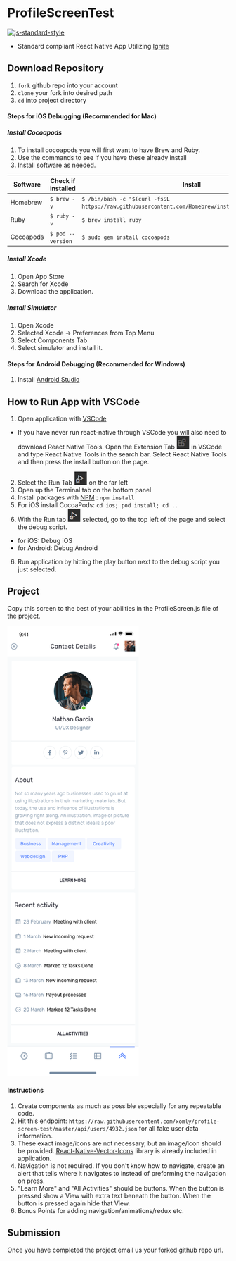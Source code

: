#  ProfileScreenTest
[![js-standard-style](https://img.shields.io/badge/code%20style-standard-brightgreen.svg?style=flat)](http://standardjs.com/)

* Standard compliant React Native App Utilizing [Ignite](https://github.com/infinitered/ignite)

## Download Repository

1. `fork` github repo into your account
2. `clone` your fork into desired path
3. `cd` into project directory


#### Steps for iOS Debugging (Recommended for Mac)

##### Install Cocoapods
1. To install cocoapods you will first want to have Brew and Ruby.
2. Use the commands to see if you have these already install
3. Install software as needed.
 
 | Software |  Check if installed | Install |
 | --- | --- | --- |
 |Homebrew | `$ brew -v`|  `$ /bin/bash -c "$(curl -fsSL https://raw.githubusercontent.com/Homebrew/install/master/install.sh)"`|
|Ruby | `$ ruby -v` | `$ brew install ruby`|
|Cocoapods | `$ pod --version`| `$ sudo gem install cocoapods` |

##### Install Xcode 
1. Open App Store
2. Search for Xcode
3. Download the application.

##### Install Simulator
1. Open Xcode
2. Selected Xcode -> Preferences from Top Menu
3. Select Components Tab
4. Select simulator and install it.

#### Steps for Android Debugging (Recommended for Windows)
1. Install [Android Studio](https://developer.android.com/studio)

## How to Run App with VSCode

1. Open application with [VSCode](https://code.visualstudio.com/download)
  * If you have never run react-native through VSCode you will also need to download React Native Tools.  Open the Extension Tab ![image](./Docs/Images/Extension-Tab.png) in VSCode and type React Native Tools in the search bar.  Select React Native Tools and then press the install button on the page.
2. Select the Run Tab ![image](./Docs/Images/Run-Tab.png) on the far left
3. Open up the Terminal tab on the bottom panel
4. Install packages with [NPM](https://www.npmjs.com/get-npm) : `npm install` 
6. For iOS install CocoaPods:
  	`cd ios; pod install; cd ..`
5. With the Run tab ![image](./Docs/Images/Run-Tab.png) selected, go to the top left of the page and select the debug script. 
  * for iOS: Debug iOS
  * for Android: Debug Android
6. Run application by hitting the play button next to the debug script you just selected.


## Project
Copy this screen to the best of your abilities in the ProfileScreen.js file of the project.

![image](../Profile-Screen.png)


#### Instructions

1. Create components as much as possible especially for any repeatable code.
2. Hit this endpoint: 
`https://raw.githubusercontent.com/xomly/profile-screen-test/master/api/users/4932.json` 
for all fake user data information.
3. These exact image/icons are not necessary, but an image/icon should be provided. [React-Native-Vector-Icons](https://github.com/oblador/react-native-vector-icons) library is already included in application.
4. Navigation is not required.  If you don't know how to navigate, create an alert that tells where it navigates to instead of preforming the navigation on press.
5. "Learn More" and "All Activities" should be buttons.  When the button is pressed show a View with extra text beneath the button.  When the button is pressed again hide that View.
6. Bonus Points for adding navigation/animations/redux etc.


## Submission

Once you have completed the project email us your forked github repo url.
